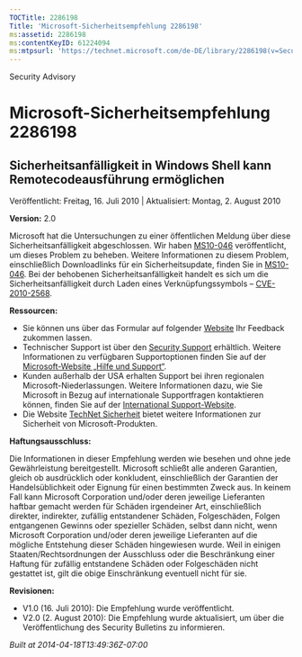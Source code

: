 ```yaml
---
TOCTitle: 2286198
Title: 'Microsoft-Sicherheitsempfehlung 2286198'
ms:assetid: 2286198
ms:contentKeyID: 61224094
ms:mtpsurl: 'https://technet.microsoft.com/de-DE/library/2286198(v=Security.10)'
---
```


Security Advisory

Microsoft-Sicherheitsempfehlung 2286198
=======================================

Sicherheitsanfälligkeit in Windows Shell kann Remotecodeausführung ermöglichen
------------------------------------------------------------------------------

Veröffentlicht: Freitag, 16. Juli 2010 | Aktualisiert: Montag, 2. August 2010

**Version:** 2.0

Microsoft hat die Untersuchungen zu einer öffentlichen Meldung über diese Sicherheitsanfälligkeit abgeschlossen. Wir haben [MS10-046](https://go.microsoft.com/fwlink/?linkid=197393) veröffentlicht, um dieses Problem zu beheben. Weitere Informationen zu diesem Problem, einschließlich Downloadlinks für ein Sicherheitsupdate, finden Sie in [MS10-046](https://go.microsoft.com/fwlink/?linkid=197393). Bei der behobenen Sicherheitsanfälligkeit handelt es sich um die Sicherheitsanfälligkeit durch Laden eines Verknüpfungssymbols – [CVE-2010-2568](https://www.cve.mitre.org/cgi-bin/cvename.cgi?name=cve-2010-2568).

**Ressourcen:**

-   Sie können uns über das Formular auf folgender [Website](https://support.microsoft.com/common/survey.aspx?scid=sw;en;1257&amp;showpage=1&amp;ws=technet&amp;sd=tech) Ihr Feedback zukommen lassen.
-   Technischer Support ist über den [Security Support](https://go.microsoft.com/fwlink/?linkid=21131) erhältlich. Weitere Informationen zu verfügbaren Supportoptionen finden Sie auf der [Microsoft-Website „Hilfe und Support“](https://support.microsoft.com).
-   Kunden außerhalb der USA erhalten Support bei ihren regionalen Microsoft-Niederlassungen. Weitere Informationen dazu, wie Sie Microsoft in Bezug auf internationale Supportfragen kontaktieren können, finden Sie auf der [International Support-Website](https://go.microsoft.com/fwlink/?linkid=21155).
-   Die Website [TechNet Sicherheit](https://www.microsoft.com/germany/technet/sicherheit/default.mspx) bietet weitere Informationen zur Sicherheit von Microsoft-Produkten.

**Haftungsausschluss:**

Die Informationen in dieser Empfehlung werden wie besehen und ohne jede Gewährleistung bereitgestellt. Microsoft schließt alle anderen Garantien, gleich ob ausdrücklich oder konkludent, einschließlich der Garantien der Handelsüblichkeit oder Eignung für einen bestimmten Zweck aus. In keinem Fall kann Microsoft Corporation und/oder deren jeweilige Lieferanten haftbar gemacht werden für Schäden irgendeiner Art, einschließlich direkter, indirekter, zufällig entstandener Schäden, Folgeschäden, Folgen entgangenen Gewinns oder spezieller Schäden, selbst dann nicht, wenn Microsoft Corporation und/oder deren jeweilige Lieferanten auf die mögliche Entstehung dieser Schäden hingewiesen wurde. Weil in einigen Staaten/Rechtsordnungen der Ausschluss oder die Beschränkung einer Haftung für zufällig entstandene Schäden oder Folgeschäden nicht gestattet ist, gilt die obige Einschränkung eventuell nicht für sie.

**Revisionen:**

-   V1.0 (16. Juli 2010): Die Empfehlung wurde veröffentlicht.
-   V2.0 (2. August 2010): Die Empfehlung wurde aktualisiert, um über die Veröffentlichung des Security Bulletins zu informieren.

*Built at 2014-04-18T13:49:36Z-07:00*
